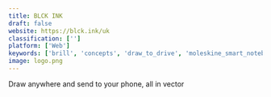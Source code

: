 ```yaml
---
title: BLCK INK
draft: false 
website: https://blck.ink/uk
classification: ['']
platform: ['Web']
keywords: ['brill', 'concepts', 'draw_to_drive', 'moleskine_smart_notebook', 'notebook.ai', 'paper_prototype', 'stickies_capture_by_miro', 'wallsync_capture']
image: logo.png
---
```

Draw anywhere and send to your phone, all in vector